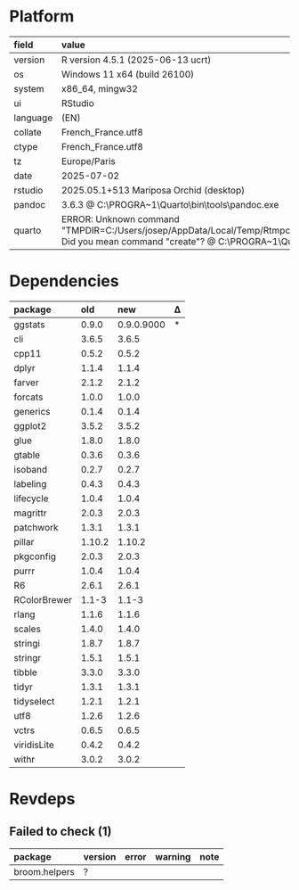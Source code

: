 # Platform

|field    |value                                                                                                                                                             |
|:--------|:-----------------------------------------------------------------------------------------------------------------------------------------------------------------|
|version  |R version 4.5.1 (2025-06-13 ucrt)                                                                                                                                 |
|os       |Windows 11 x64 (build 26100)                                                                                                                                      |
|system   |x86_64, mingw32                                                                                                                                                   |
|ui       |RStudio                                                                                                                                                           |
|language |(EN)                                                                                                                                                              |
|collate  |French_France.utf8                                                                                                                                                |
|ctype    |French_France.utf8                                                                                                                                                |
|tz       |Europe/Paris                                                                                                                                                      |
|date     |2025-07-02                                                                                                                                                        |
|rstudio  |2025.05.1+513 Mariposa Orchid (desktop)                                                                                                                           |
|pandoc   |3.6.3 @ C:\PROGRA~1\Quarto\bin\tools\pandoc.exe                                                                                                                   |
|quarto   |ERROR: Unknown command "TMPDIR=C:/Users/josep/AppData/Local/Temp/Rtmpcbj0CA/file8204606d1d22". Did you mean command "create"? @ C:\PROGRA~1\Quarto\bin\quarto.exe |

# Dependencies

|package      |old    |new        |Δ  |
|:------------|:------|:----------|:--|
|ggstats      |0.9.0  |0.9.0.9000 |*  |
|cli          |3.6.5  |3.6.5      |   |
|cpp11        |0.5.2  |0.5.2      |   |
|dplyr        |1.1.4  |1.1.4      |   |
|farver       |2.1.2  |2.1.2      |   |
|forcats      |1.0.0  |1.0.0      |   |
|generics     |0.1.4  |0.1.4      |   |
|ggplot2      |3.5.2  |3.5.2      |   |
|glue         |1.8.0  |1.8.0      |   |
|gtable       |0.3.6  |0.3.6      |   |
|isoband      |0.2.7  |0.2.7      |   |
|labeling     |0.4.3  |0.4.3      |   |
|lifecycle    |1.0.4  |1.0.4      |   |
|magrittr     |2.0.3  |2.0.3      |   |
|patchwork    |1.3.1  |1.3.1      |   |
|pillar       |1.10.2 |1.10.2     |   |
|pkgconfig    |2.0.3  |2.0.3      |   |
|purrr        |1.0.4  |1.0.4      |   |
|R6           |2.6.1  |2.6.1      |   |
|RColorBrewer |1.1-3  |1.1-3      |   |
|rlang        |1.1.6  |1.1.6      |   |
|scales       |1.4.0  |1.4.0      |   |
|stringi      |1.8.7  |1.8.7      |   |
|stringr      |1.5.1  |1.5.1      |   |
|tibble       |3.3.0  |3.3.0      |   |
|tidyr        |1.3.1  |1.3.1      |   |
|tidyselect   |1.2.1  |1.2.1      |   |
|utf8         |1.2.6  |1.2.6      |   |
|vctrs        |0.6.5  |0.6.5      |   |
|viridisLite  |0.4.2  |0.4.2      |   |
|withr        |3.0.2  |3.0.2      |   |

# Revdeps

## Failed to check (1)

|package       |version |error |warning |note |
|:-------------|:-------|:-----|:-------|:----|
|broom.helpers |?       |      |        |     |

